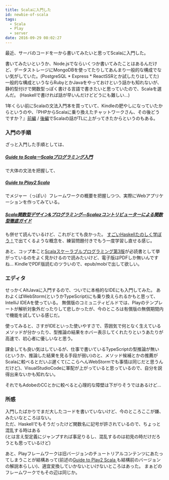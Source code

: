 ```yaml
---
title: Scalaに入門した
id: newbie-of-scala
tags:
  - Scala
  - Play
  - server
date: 2016-09-29 08:02:27
---
```



最近、サーバのコードを一から書いてみたいと思ってScalaに入門した。

書いてみたいというか、Node.jsでならいくつか書いてみたことはあるんだけど、データストレージにMongoDBを使ってたりしてあんまり一般的な構成でない気がしていた。(PostgreSQL * Express * ReactSSRとか試したりはしてた)
一般的な構成というならRubyとかJavaをやっておけという話かも知れないが、静的型付けで関数型っぽく書ける言語で書きたいと思っていたので、Scalaを選んだ。
(Haskellで書ければ話が早いんだけどどうにも難しい...)

1年くらい前にScalaの文法入門本を買っていて、Kindleの肥やしになっていたからというのや、『PHPからScalaに乗り換えたチャットワークさん、その後どうですか？』[前編](http://hrnabi.com/2016/08/19/11748/) / [後編](http://hrnabi.com/2016/08/22/11752/)でScalaの話がTLに上がってきたからというのもある。

### 入門の手順

ざっと入門した手順としては、

##### [Guide to ScalaーScalaプログラミング入門 ](http://amzn.to/2cCZ4Ri)

で大体の文法を把握して、

##### [Guide to Play2 Scala ](http://amzn.to/2daVtr4)

でメジャー（っぽい）フレームワークの概要を把握しつつ、実際にWebアプリケーションを作ってみている。

##### [Scala関数型デザイン&プログラミング―Scalazコントリビューターによる関数型徹底ガイド](http://amzn.to/2daVyem)

も併せて読んでいるけど、これがとても良かった。
[すごいHaskellたのしく学ぼう！](http://amzn.to/2cCZ7g0)で出てくるような概念を、練習問題付きでもう一度学習し直せる感じ。


あと、コップ本こと[Scalaスケーラブルプログラミング第3版](http://amzn.to/2dfOeOU)が必読書として挙がっているのをよく見かけるので読みたいけど、電子版はPDFしか無いんですね...
KindleでPDF版読むのツラいので、epub/mobiで出して欲しい。


### エディタ

せっかくAltJavaに入門するので、ついでに本格的なIDEにも入門してみた。
あわよくばWebStorm(というかTypeScript)にも乗り換えられるかもと思って、IntelliJ IDEAを使っている。
無償版のコミュニティビルドでは、Playのテンプレートが解析対象外だったりして悲しかったが、今のところは有償版の無償期間内で機能を試している感じだ。

使ってみると、さすがIDEといった使いやすさで、雰囲気で何となく生えているメソッドが分かったり、型推論の結果をホバー表示してくれたりというあたりが高速で、初心者に優しいなと思う。

課金しても良い気はしているが、仕事で書いているTypeScriptの型推論が無い(というか、推論した結果を見る手段が弱い)のと、メソッド候補とかの推薦がScalaに較べるとだいぶ遅くて(ここらへんWebStormでも事情は同じだと思うんだけど)、VisualStudioCodeに軍配が上がっていると思っているので、自分を説得出来ないかも知れない。

それでもAdobeのCCとかに較べると心理的な障壁は下がりそうではあるけど...


### 所感

入門したばかりでまだ大したコードを書いていないけど、今のところここが嫌、みたいなところはない。  
ただ、Haskellでもそうだったけど関数名に記号が許されているので、ちょっと混乱する時はある  
(とは言え型定義にジャンプすれば事足りるし、混乱するのは初見の時だけだろうとも思っているけど)

あと、Playフレームワークは旧バージョンのチュートリアルコンテンツにあたってしまうことが結構あって(前述の[Guide to Play2 Scala ](http://amzn.to/2daVtr4)も結構前のバージョンの解説本らしい)、適宜変換していかないといけないところはあった。
まぁどのフレームワークでもその辺は同じか。
